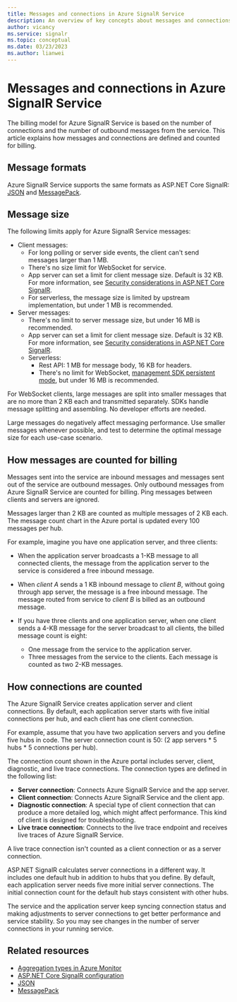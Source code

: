 ```yaml
---
title: Messages and connections in Azure SignalR Service
description: An overview of key concepts about messages and connections in Azure SignalR Service.
author: vicancy
ms.service: signalr
ms.topic: conceptual
ms.date: 03/23/2023
ms.author: lianwei
---
```

# Messages and connections in Azure SignalR Service

The billing model for Azure SignalR Service is based on the number of connections and the number of outbound messages from the service. This article explains how messages and connections are defined and counted for billing.


## Message formats 

Azure SignalR Service supports the same formats as ASP.NET Core SignalR: [JSON](https://www.json.org/) and [MessagePack](/aspnet/core/signalr/messagepackhubprotocol).

## Message size

The following limits apply for Azure SignalR Service messages:

* Client messages:
  * For long polling or server side events, the client can't send messages larger than 1 MB.
  * There's no size limit for WebSocket for service.
  * App server can set a limit for client message size. Default is 32 KB. For more information, see [Security considerations in ASP.NET Core SignalR](/aspnet/core/signalr/security?#buffer-management).
  * For serverless, the message size is limited by upstream implementation, but under 1 MB is recommended.
* Server messages:
  * There's no limit to server message size, but under 16 MB is recommended.
  * App server can set a limit for client message size. Default is 32 KB. For more information, see [Security considerations in ASP.NET Core SignalR](/aspnet/core/signalr/security?#buffer-management).
  * Serverless:
    * Rest API: 1 MB for message body, 16 KB for headers.
    * There's no limit for WebSocket, [management SDK persistent mode](https://github.com/Azure/azure-signalr/blob/dev/docs/management-sdk-guide.md), but under 16 MB is recommended.

For WebSocket clients, large messages are split into smaller messages that are no more than 2 KB each and transmitted separately. SDKs handle message splitting and assembling. No developer efforts are needed.

Large messages do negatively affect messaging performance. Use smaller messages whenever possible, and test to determine the optimal message size for each use-case scenario.

## How messages are counted for billing

Messages sent into the service are inbound messages and messages sent out of the service are outbound messages.  Only outbound messages from Azure SignalR Service are counted for billing. Ping messages between clients and servers are ignored.

Messages larger than 2 KB are counted as multiple messages of 2 KB each. The message count chart in the Azure portal is updated every 100 messages per hub.

For example, imagine you have one application server, and three clients:

* When the application server broadcasts a 1-KB message to all connected clients, the message from the application server to the service is considered a free inbound message.

* When *client A* sends a 1 KB inbound message to *client B*, without going through app server, the message is a free inbound message. The message routed from service to *client B* is billed as an outbound message.

* If you have three clients and one application server, when one client sends a 4-KB message for the server broadcast to all clients, the billed message count is eight: 

  * One message from the service to the application server.
  * Three messages from the service to the clients. Each message is counted as two 2-KB messages.

## How connections are counted

The Azure SignalR Service creates application server and client connections. By default, each application server starts with five initial connections per hub, and each client has one client connection.

For example, assume that you have two application servers and you define five hubs in code. The server connection count is 50: (2 app servers * 5 hubs * 5 connections per hub).

The connection count shown in the Azure portal includes server, client, diagnostic, and live trace connections. The connection types are defined in the following list:

* **Server connection**: Connects Azure SignalR Service and the app server.
* **Client connection**: Connects Azure SignalR Service and the client app.
* **Diagnostic connection**: A special type of client connection that can produce a more detailed log, which might affect performance. This kind of client is designed for troubleshooting.
* **Live trace connection**: Connects to the live trace endpoint and receives live traces of Azure SignalR Service.

A live trace connection isn't counted as a client connection or as a server connection. 

ASP.NET SignalR calculates server connections in a different way. It includes one default hub in addition to hubs that you define. By default, each application server needs five more initial server connections. The initial connection count for the default hub stays consistent with other hubs.

The service and the application server keep syncing connection status and making adjustments to server connections to get better performance and service stability.  So you may see changes in the number of server connections in your running service.

## Related resources

* [Aggregation types in Azure Monitor](../azure-monitor/essentials/metrics-supported.md#microsoftsignalrservicesignalr )
* [ASP.NET Core SignalR configuration](/aspnet/core/signalr/configuration)
* [JSON](https://www.json.org/)
* [MessagePack](/aspnet/core/signalr/messagepackhubprotocol)
